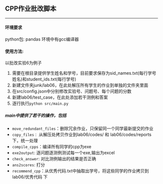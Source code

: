 ## CPP作业批改脚本

------

#### 环境要求

python包: pandas
环境中有gcc编译器

#### 使用方法:

以批改实验6为例子

1. 需要在根目录提供学生姓名和学号，目前要求保存为sid_names.txt(每行学号<TAB>姓名)和student_ids.txt(每行学号)
2. 新建文件夹junk/lab06，在此处解压所有学生的作业到单独的文件夹里面
3. 在src/config.json中分别修改实验号、问题号、每个问题的分数
4. 新建lab06/test_case，在此处添加若干测例和答案
5. 逐行执行`python src/main.py`

##### main中提供了若干的操作，包括

- `move_redundant_files`：删除冗余作业，只保留同一个同学最新提交的作业
- `copy_files：` 从解压处拷贝作业到lab06/codes/ 和 lab06/codes/reports下，统一处理
- `compile_cpps`：编译所有同学的cpp为exe
- `exe2output`: 逐问题逐测例测试每一个exe,输出为excel
- `check_answer`: 对比测例输出的结果是否正确
- `ans2scores`: 打分
- `recommend_cpp`：从优秀代码.txt中抽取出学号，将这些同学的作业拷贝到 lab06/优秀代码 下




